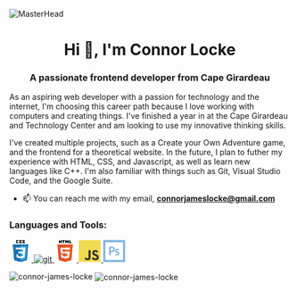 ![MasterHead](https://i.pinimg.com/originals/87/f3/f1/87f3f1425b217691da645e97dbb50d55.gif)
<h1 align="center">Hi 👋, I'm Connor Locke</h1>
<h3 align="center">A passionate frontend developer from Cape Girardeau</h3>

<p>As an aspiring web developer with a passion for technology and the internet, I'm choosing this career path because I love working with computers and creating things. I've finished a year in at the Cape Girardeau and Technology Center and am looking to use my innovative thinking skills.</p>

<p>I've created multiple projects, such as a Create your Own Adventure game, and the frontend for a theoretical website. In the future, I plan to futher my experience with HTML, CSS, and Javascript, as well as learn new languages like C++. I'm also familiar with things such as Git, Visual Studio Code, and the Google Suite.</p>

- 📫 You can reach me with my email, **connorjameslocke@gmail.com**

<h3 align="left">Languages and Tools:</h3>
<p align="left"> <a href="https://www.w3schools.com/css/" target="_blank" rel="noreferrer"> <img src="https://raw.githubusercontent.com/devicons/devicon/master/icons/css3/css3-original-wordmark.svg" alt="css3" width="40" height="40"/> </a> <a href="https://git-scm.com/" target="_blank" rel="noreferrer"> <img src="https://www.vectorlogo.zone/logos/git-scm/git-scm-icon.svg" alt="git" width="40" height="40"/> </a> <a href="https://www.w3.org/html/" target="_blank" rel="noreferrer"> <img src="https://raw.githubusercontent.com/devicons/devicon/master/icons/html5/html5-original-wordmark.svg" alt="html5" width="40" height="40"/> </a> <a href="https://developer.mozilla.org/en-US/docs/Web/JavaScript" target="_blank" rel="noreferrer"> <img src="https://raw.githubusercontent.com/devicons/devicon/master/icons/javascript/javascript-original.svg" alt="javascript" width="40" height="40"/> </a> <a href="https://www.photoshop.com/en" target="_blank" rel="noreferrer"> <img src="https://raw.githubusercontent.com/devicons/devicon/master/icons/photoshop/photoshop-line.svg" alt="photoshop" width="40" height="40"/> </a> </p>

<p><img align="left" src="https://github-readme-stats.vercel.app/api/top-langs?username=connor-james-locke&show_icons=true&locale=en&layout=compact" alt="connor-james-locke" /></p>

<p>&nbsp;<img align="center" src="https://github-readme-stats.vercel.app/api?username=connor-james-locke&show_icons=true&locale=en" alt="connor-james-locke" /></p>
